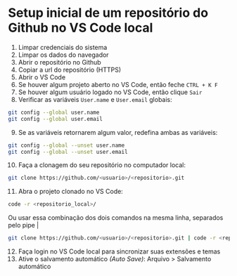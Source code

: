 # Setup inicial de um repositório do Github no VS Code local

1. Limpar credenciais do sistema
2. Limpar os dados do navegador
3. Abrir o repositório no Github
4. Copiar a url do repositório (HTTPS)
5. Abrir o VS Code
6. Se houver algum projeto aberto no VS Code, então feche `CTRL + K F`
7. Se houver algum usuário logado no VS Code, então clique `Sair`
8. Verificar as variáveis `User.name` e `User.email` globais: 
~~~bash
git config --global user.name
git config --global user.email
~~~
9. Se as variáveis retornarem algum valor, redefina ambas as variáveis:
~~~bash
git config --global --unset user.name
git config --global --unset user.email
~~~
10. Faça a clonagem do seu repositório no computador local:
~~~bash
git clone https://github.com/<usuario>/<repositorio>.git
~~~
11. Abra o projeto clonado no VS Code:
~~~bash
code -r <repositorio_local>/
~~~
Ou usar essa combinação dos dois comandos na mesma linha, separados pelo pipe |
~~~bash
git clone https://github.com/<usuario>/<repositorio>.git | code -r <repositorio_local>/
~~~
12. Faça login no VS Code local para sincronizar suas extensões e temas
13. Ative o salvamento automático _(Auto Save)_: Arquivo > Salvamento automático